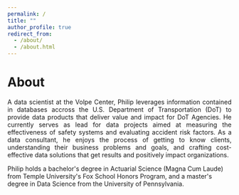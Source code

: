 ```yaml
---
permalink: /
title: ""
author_profile: true
redirect_from: 
  - /about/
  - /about.html
---
```

# About

<p align="justify"> A data scientist at the Volpe Center, Philip leverages information contained in databases accross the U.S. Department of Transportation (DoT) to provide data products that deliver value and impact for DoT Agencies. He currently serves as lead for data projects aimed at measuring the effectiveness of safety systems and evaluating accident risk factors. As a data consultant, he enjoys the process of getting to know clients, understanding their business problems and goals, and crafting cost-effective data solutions that get results and positively impact organizations.

Philip holds a bachelor's degree in Actuarial Science (Magna Cum Laude) from Temple University's Fox School Honors Program, and a master's degree in Data Science from the University of Pennsylvania. 
</p>

